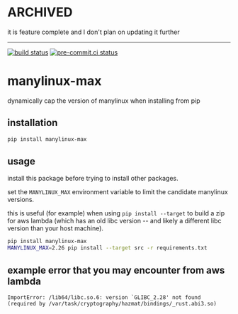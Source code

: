 # ARCHIVED

it is feature complete and I don't plan on updating it further

___

[![build status](https://github.com/asottile/manylinux-max/actions/workflows/main.yml/badge.svg)](https://github.com/asottile/manylinux-max/actions/workflows/main.yml)
[![pre-commit.ci status](https://results.pre-commit.ci/badge/github/asottile/manylinux-max/main.svg)](https://results.pre-commit.ci/latest/github/asottile/manylinux-max/main)

manylinux-max
=============

dynamically cap the version of manylinux when installing from pip

## installation

```bash
pip install manylinux-max
```

## usage

install this package before trying to install other packages.

set the `MANYLINUX_MAX` environment variable to limit the candidate manylinux
versions.

this is useful (for example) when using `pip install --target` to build a zip
for aws lambda (which has an old libc version -- and likely a different libc
version than your host machine).

```bash
pip install manylinux-max
MANYLINUX_MAX=2.26 pip install --target src -r requirements.txt
```

## example error that you may encounter from aws lambda

```
ImportError: /lib64/libc.so.6: version `GLIBC_2.28' not found (required by /var/task/cryptography/hazmat/bindings/_rust.abi3.so)
```
